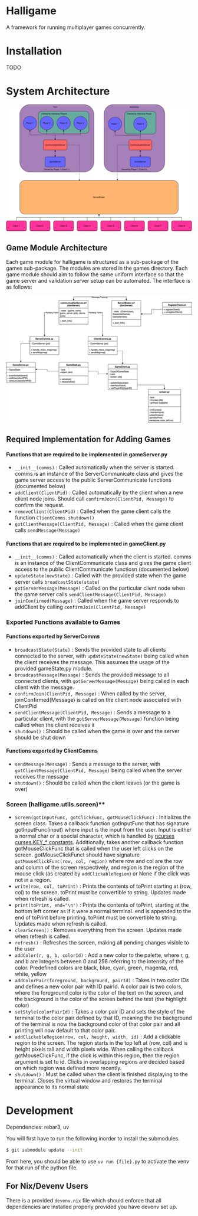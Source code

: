 # Halligame
A framework for running multiplayer games concurrently.

# Installation
TODO

# System Architecture
![](./topology/HalligameTopology.drawio.svg)

## Game Module Architecture
Each game module for halligame is structured as a sub-package of the games
sub-package. The modules are stored in the games directory. Each game module 
should aim to follow the same uniform interface so that the game server and
validation server setup can be automated. The interface is as follows:

![](./topology/ClassDiagrams.drawio.svg)

## Required Implementation for Adding Games
#### Functions that are required to be implemented in gameServer.py
- `__init__(comms)` : Called automatically when the server is started. comms is an instance of the ServerCommunicate class and gives the game server access to the public ServerCommunicate functions (documented below)
- `addClient(ClientPid)` : Called automatically by the client when a new client node joins. Should call `confirmJoin(ClientPid, Message)` to confirm the request.
- `removeClient(ClientPid)` : Called when the game client calls the function `ClientComms.shutdown()`
- `gotClientMessage(ClientPid, Message)` : Called when the game client calls `sendMessage(Message)`

#### Functions that are required to be implemented in gameClient.py
- `__init__(comms)` : Called automatically when the client is started. comms is an instance of the ClientCommunicate class and gives the game client access to the public ClientCommunicate functiosn (documented below)
- `updateState(newState)` : Called with the provided state when the game server calls `broadcastState(state)`
- `gotServerMessage(Message)` : Called on the particular client node when the game server calls `sendClientMessage(ClientPid, Message)`
- `joinConfirmed(Message)` : Called when the game server responds to addClient by calling `confirmJoin(ClientPid, Message)`

### Exported Functions available to Games

#### Functions exported by ServerComms
- `broadcastState(State)` : Sends the provided state to all clients connected to the server, with `updateState(newState)` being called when the client receives the message. This assumes the usage of the provided gameState.py module.
- `broadcastMessage(Message)` : Sends the provided message to all connected clients, with `gotServerMessage(Message)` being called in each client with the message.
- `confirmJoin(ClientPid, Message)` : When called by the server, joinConfirmed(Message) is called on the client node associated with ClientPid 
- `sendClientMessage(ClientPid, Message)` : Sends a message to a particular client, with the `gotServerMessage(Message)` function being called when the client receives it
- `shutdown()` : Should be called when the game is over and the server should be shut down

#### Functions exported by ClientComms
- `sendMessage(Message)` : Sends a message to the server, with `gotClientMessage(ClientPid, Message)` being called when the server receives the message
- `shutdown()` : Should be called when the client leaves (or the game is over)

### Screen (halligame.utils.screen)**
- `Screen(gotInputFunc, gotClickFunc, gotMouseClickFunc)` : 
    Initializes the screen class. Takes a callback function gotInputFunc that 
    has signature gotInputFunc(input) where input is the input from the user. 
    Input is either a normal char or a special character, which is handled by 
    [ncurses curses.KEY_* constants](https://docs.python.org/3/library/curses.html#curses.KEY_MIN). 
    Additionally, takes another callback function gotMouseClickFunc that is 
    called when the user left clicks on the screen. gotMouseClickFunct 
    should have signature `gotMouseClickFunc(row, col, region)` where row and 
    col are the row and column of the screen respectively, and region is the 
    region of the mouse click (as created by `addClickableRegion`) or None 
    if the click was not in a region.
- `write(row, col, toPrint)` : Prints the contents of toPrint starting at 
    (row, col) to the screen. toPrint must be convertible to string. Updates 
    made when refresh is called.
- `print(toPrint, end="\n")` : Prints the contents of toPrint, starting at the 
    bottom left corner as if it were a normal terminal. end is appended to the 
    end of toPrint before printing. toPrint must be convertible to string. 
    Updates made when refresh is called.
- `clearScreen()` : Removes everything from the screen. Updates made when 
    refresh is called.
- `refresh()` : Refreshes the screen, making all pending changes visible to the 
    user
- `addColor(r, g, b, colorId)` : Add a new color to the palette, where 
    r, g, and b are integers between 0 and 256 referring to the intensity of 
    the color. Predefined colors are black, blue, cyan, green, magenta, red, white, yellow
- `addColorPair(foreground, background, pairId)` : Takes in two color IDs and 
    defines a new color pair with ID pairId. A color pair is two colors, 
    where the foreground color is the color of the text on the screen, and the 
    background is the color of the screen behind the text (the highlight color)
- `setStyle(colorPairId)` : Takes a color pair ID and sets the style of the 
    terminal to the color pair defined by that ID, meaning the the background 
    of the terminal is now the background color of that color pair and all 
    printing will now default to that color pair.
- `addClickableRegion(row, col, height, width, id)` : Add a clickable region 
    to the screen. The region starts in the top left at (row, col) and is 
    height pixels tall and width pixels wide. When calling the callback 
    gotMouseClickFunc, if the click is within this region, then the region 
    argument is set to id. Clicks in overlapping regions are decided based on 
    which region was defined more recently.
- `shutdown()` : Must be called when the client is finished displaying to the 
    terminal. Closes the virtual window and restores the terminal appearance 
    to its normal state

# Development
Dependencies: rebar3, uv

You will first have to run the following inorder to install the submodules.

```bash
$ git submodule update --init
```
From here, you should be able to use `uv run {file}.py` to activate the venv for
that run of the python file.

## For Nix/Devenv Users
There is a provided `devenv.nix` file which should enforce that all dependencies
are installed properly provided you have devenv set up.


